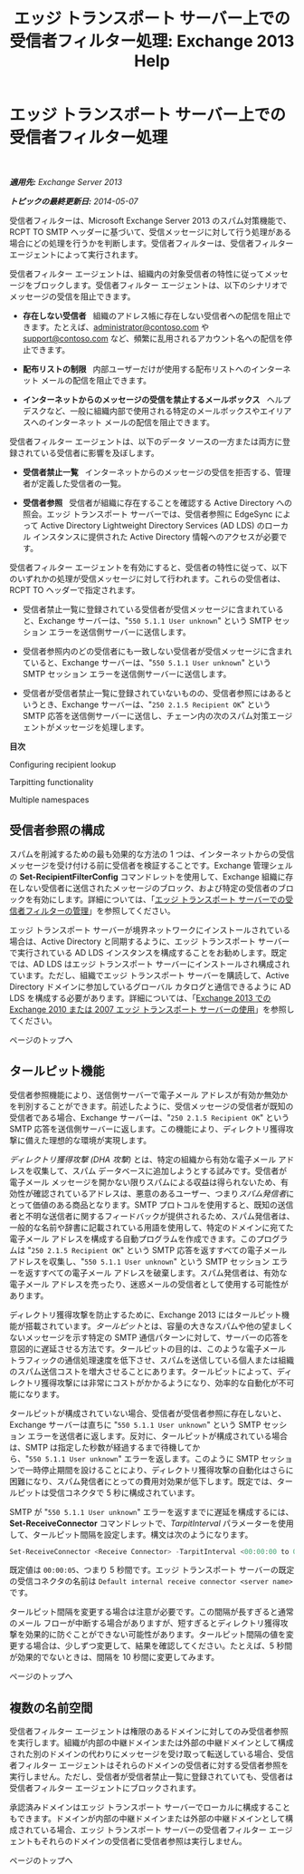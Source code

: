 ﻿---
title: 'エッジ トランスポート サーバー上での受信者フィルター処理: Exchange 2013 Help'
TOCTitle: エッジ トランスポート サーバー上での受信者フィルター処理
ms:assetid: 994eefd9-3903-41e6-a882-1e333d6d2d18
ms:mtpsurl: https://technet.microsoft.com/ja-jp/library/Bb123891(v=EXCHG.150)
ms:contentKeyID: 49896384
ms.date: 05/23/2018
mtps_version: v=EXCHG.150
ms.translationtype: MT
---

# エッジ トランスポート サーバー上での受信者フィルター処理

 

_**適用先:** Exchange Server 2013_

_**トピックの最終更新日:** 2014-05-07_

受信者フィルターは、Microsoft Exchange Server 2013 のスパム対策機能で、RCPT TO SMTP ヘッダーに基づいて、受信メッセージに対して行う処理がある場合にどの処理を行うかを判断します。受信者フィルターは、受信者フィルター エージェントによって実行されます。

受信者フィルター エージェントは、組織内の対象受信者の特性に従ってメッセージをブロックします。受信者フィルター エージェントは、以下のシナリオでメッセージの受信を阻止できます。

  - **存在しない受信者**   組織のアドレス帳に存在しない受信者への配信を阻止できます。たとえば、administrator@contoso.com や support@contoso.com など、頻繁に乱用されるアカウント名への配信を停止できます。

  - **配布リストの制限**   内部ユーザーだけが使用する配布リストへのインターネット メールの配信を阻止できます。

  - **インターネットからのメッセージの受信を禁止するメールボックス**   ヘルプデスクなど、一般に組織内部で使用される特定のメールボックスやエイリアスへのインターネット メールの配信を阻止できます。

受信者フィルター エージェントは、以下のデータ ソースの一方または両方に登録されている受信者に影響を及ぼします。

  - **受信者禁止一覧**   インターネットからのメッセージの受信を拒否する、管理者が定義した受信者の一覧。

  - **受信者参照**   受信者が組織に存在することを確認する Active Directory への照会。エッジ トランスポート サーバーでは、受信者参照に EdgeSync によって Active Directory Lightweight Directory Services (AD LDS) のローカル インスタンスに提供された Active Directory 情報へのアクセスが必要です。

受信者フィルター エージェントを有効にすると、受信者の特性に従って、以下のいずれかの処理が受信メッセージに対して行われます。これらの受信者は、RCPT TO ヘッダーで指定されます。

  - 受信者禁止一覧に登録されている受信者が受信メッセージに含まれていると、Exchange サーバーは、"`550 5.1.1 User unknown`" という SMTP セッション エラーを送信側サーバーに送信します。

  - 受信者参照内のどの受信者にも一致しない受信者が受信メッセージに含まれていると、Exchange サーバーは、"`550 5.1.1 User unknown`" という SMTP セッション エラーを送信側サーバーに送信します。

  - 受信者が受信者禁止一覧に登録されていないものの、受信者参照にはあるというとき、Exchange サーバーは、"`250 2.1.5 Recipient OK`" という SMTP 応答を送信側サーバーに送信し、チェーン内の次のスパム対策エージェントがメッセージを処理します。

**目次**

Configuring recipient lookup

Tarpitting functionality

Multiple namespaces

## 受信者参照の構成

スパムを削減するための最も効果的な方法の 1 つは、インターネットからの受信メッセージを受け付ける前に受信者を検証することです。Exchange 管理シェルの **Set-RecipientFilterConfig** コマンドレットを使用して、Exchange 組織に存在しない受信者に送信されたメッセージのブロック、および特定の受信者のブロックを有効にします。詳細については、「[エッジ トランスポート サーバーでの受信者フィルターの管理](manage-recipient-filtering-on-edge-transport-servers-exchange-2013-help.md)」を参照してください。

エッジ トランスポート サーバーが境界ネットワークにインストールされている場合は、Active Directory と同期するように、エッジ トランスポート サーバーで実行されている AD LDS インスタンスを構成することをお勧めします。既定では、AD LDS はエッジ トランスポート サーバーにインストールされ構成されています。ただし、組織でエッジ トランスポート サーバーを購読して、Active Directory ドメインに参加しているグローバル カタログと通信できるように AD LDS を構成する必要があります。詳細については、「[Exchange 2013 での Exchange 2010 または 2007 エッジ トランスポート サーバーの使用](use-an-exchange-2010-or-2007-edge-transport-server-in-exchange-2013-exchange-2013-help.md)」を参照してください。

ページのトップへ

## タールピット機能

受信者参照機能により、送信側サーバーで電子メール アドレスが有効か無効かを判別することができます。前述したように、受信メッセージの受信者が既知の受信者である場合、Exchange サーバーは、"`250 2.1.5 Recipient OK`" という SMTP 応答を送信側サーバーに返します。この機能により、ディレクトリ獲得攻撃に備えた理想的な環境が実現します。

*ディレクトリ獲得攻撃 (DHA 攻撃)* とは、特定の組織から有効な電子メール アドレスを収集して、スパム データベースに追加しようとする試みです。受信者が電子メール メッセージを開かない限りスパムによる収益は得られないため、有効性が確認されているアドレスは、悪意のあるユーザー、つまり*スパム発信者*にとって価値のある商品となります。SMTP プロトコルを使用すると、既知の送信者と不明な送信者に関するフィードバックが提供されるため、スパム発信者は、一般的な名前や辞書に記載されている用語を使用して、特定のドメインに宛てた電子メール アドレスを構成する自動プログラムを作成できます。このプログラムは "`250 2.1.5 Recipient OK`" という SMTP 応答を返すすべての電子メール アドレスを収集し、"`550 5.1.1 User unknown`" という SMTP セッション エラーを返すすべての電子メール アドレスを破棄します。スパム発信者は、有効な電子メール アドレスを売ったり、迷惑メールの受信者として使用する可能性があります。

ディレクトリ獲得攻撃を防止するために、Exchange 2013 にはタールピット機能が搭載されています。*タールピット*とは、容量の大きなスパムや他の望ましくないメッセージを示す特定の SMTP 通信パターンに対して、サーバーの応答を意図的に遅延させる方法です。タールピットの目的は、このような電子メール トラフィックの通信処理速度を低下させ、スパムを送信している個人または組織のスパム送信コストを増大させることにあります。タールピットによって、ディレクトリ獲得攻撃には非常にコストがかかるようになり、効率的な自動化が不可能になります。

タールピットが構成されていない場合、受信者が受信者参照に存在しないと、Exchange サーバーは直ちに "`550 5.1.1 User unknown`" という SMTP セッション エラーを送信者に返します。反対に、タールピットが構成されている場合は、SMTP は指定した秒数が経過するまで待機してから、"`550 5.1.1 User unknown`" エラーを返します。このように SMTP セッションで一時停止期間を設けることにより、ディレクトリ獲得攻撃の自動化はさらに困難になり、スパム発信者にとっての費用対効果が低下します。既定では、タールピットは受信コネクタで 5 秒に構成されています。

SMTP が "`550 5.1.1 User unknown`" エラーを返すまでに遅延を構成するには、**Set-ReceiveConnector** コマンドレットで、*TarpitInterval* パラメーターを使用して、タールピット間隔を設定します。構文は次のようになります。

```powershell
Set-ReceiveConnector <Receive Connector> -TarpitInterval <00:00:00 to 00:10:00>
```

既定値は `00:00:05`、つまり 5 秒間です。エッジ トランスポート サーバーの既定の受信コネクタの名前は `Default internal receive connector <server name>` です。

タールピット間隔を変更する場合は注意が必要です。この間隔が長すぎると通常のメール フローが中断する場合がありますが、短すぎるとディレクトリ獲得攻撃を効果的に防ぐことができない可能性があります。タールピット間隔の値を変更する場合は、少しずつ変更して、結果を確認してください。たとえば、5 秒間が効果的でないときは、間隔を 10 秒間に変更してみます。

ページのトップへ

## 複数の名前空間

受信者フィルター エージェントは権限のあるドメインに対してのみ受信者参照を実行します。組織が内部の中継ドメインまたは外部の中継ドメインとして構成された別のドメインの代わりにメッセージを受け取って転送している場合、受信者フィルター エージェントはそれらのドメインの受信者に対する受信者参照を実行しません。ただし、受信者が受信者禁止一覧に登録されていても、受信者は受信者フィルター エージェントにブロックされます。

承認済みドメインはエッジ トランスポート サーバーでローカルに構成することもできます。ドメインが内部の中継ドメインまたは外部の中継ドメインとして構成されている場合、エッジ トランスポート サーバーの受信者フィルター エージェントもそれらのドメインの受信者に受信者参照は実行しません。

ページのトップへ

